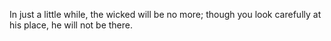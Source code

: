 In just a little while, the wicked will be no more; though you look carefully at his place, he will not be there.
